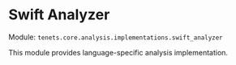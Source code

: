 # Swift Analyzer

Module: `tenets.core.analysis.implementations.swift_analyzer`

This module provides language-specific analysis implementation.

